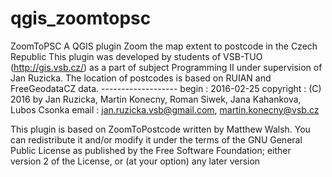 # qgis_zoomtopsc
ZoomToPSC  A QGIS plugin
 Zoom the map extent to postcode in the Czech Republic
 This plugin was developed by students of VSB-TUO (http://gis.vsb.cz/)
 as a part of subject Programming II under supervision of Jan Ruzicka.
 The location of postcodes is based on RUIAN and FreeGeodataCZ data.
                             -------------------
        begin                : 2016-02-25
        copyright            : (C) 2016 by Jan Ruzicka, Martin Konecny, Roman Siwek, Jana Kahankova, Lubos Csonka
        email                : jan.ruzicka.vsb@gmail.com, martin.konecny@vsb.cz

 
   This plugin is based on ZoomToPostcode written by Matthew Walsh. You      
   can redistribute it and/or modify it under the terms of the GNU General 
   Public License as published by the Free Software Foundation; either     
   version 2 of the License, or (at your option) any later version         
